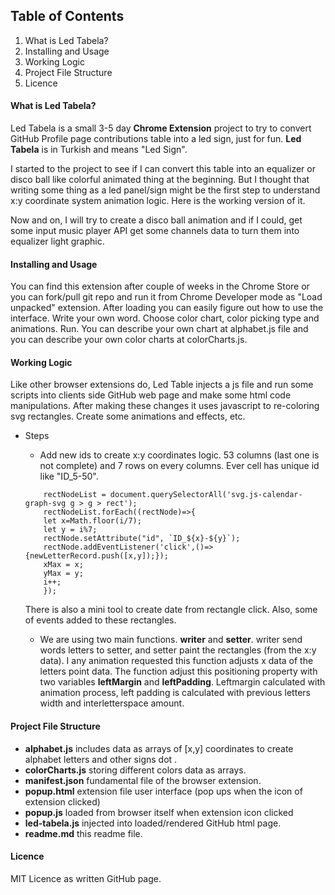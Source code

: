## Table of Contents
1. What is Led Tabela?
1. Installing and Usage
1. Working Logic
1. Project File Structure
1. Licence




#### What is Led Tabela?

Led Tabela is a small 3-5 day **Chrome Extension** project to try to convert GitHub Profile page contributions table into a led sign, just for fun. **Led Tabela** is in Turkish and means "Led Sign".

I started to the project to see if I can convert this table into an equalizer or disco ball like colorful animated thing at the beginning. But I thought that writing some thing as a led panel/sign might be the first step to understand x:y coordinate system animation logic. Here is the working version of it.

Now and on, I will try to create a disco ball animation and if I could, get some input music player API  get some channels data to turn them into equalizer light graphic.

#### Installing and Usage

You can find this extension after couple of weeks in the Chrome Store or you can fork/pull git repo and run it from Chrome Developer mode as "Load unpacked" extension. After loading you can easily figure out how to use the interface. 
Write your own word. Choose color chart, color picking type and animations. Run. You can describe your own chart at alphabet.js file and you can describe your own color charts at colorCharts.js.   

#### Working Logic

Like other browser extensions do, Led Table injects a js file and run some scripts into clients side GitHub web page and make some html code manipulations. After making these changes it uses javascript to re-coloring svg rectangles. Create some animations and effects, etc.

- Steps
    - Add new ids to create x:y coordinates logic. 53 columns (last one is not complete) and 7 rows on every columns. Ever cell has unique id like "ID_5-50".
    ``` 
        rectNodeList = document.querySelectorAll('svg.js-calendar-graph-svg g > g > rect');
        rectNodeList.forEach((rectNode)=>{
        let x=Math.floor(i/7);
        let y = i%7;
        rectNode.setAttribute("id", `ID_${x}-${y}`);
        rectNode.addEventListener('click',()=>{newLetterRecord.push([x,y]);});
        xMax = x;
        yMax = y;
        i++;
        });
    ```
  There is also a mini tool to create date from rectangle click. Also, some of events added to these rectangles.
  
  - We are using two main functions. **writer** and **setter**. writer send words letters to setter, and setter paint the rectangles (from the x:y data). I any animation requested this function adjusts x data of the letters point data. The function adjust this positioning property with two variables **leftMargin** and **leftPadding**. Leftmargin calculated with animation process, left padding is calculated with previous letters width and interletterspace amount. 

#### Project File Structure

- **alphabet.js** includes data as arrays of [x,y] coordinates to create alphabet letters and other signs dot .
- **colorCharts.js** storing different colors data as arrays.
- **manifest.json** fundamental file of the browser extension.
- **popup.html** extension file user interface (pop ups when the icon of extension clicked)
- **popup.js** loaded from browser itself when extension icon clicked
- **led-tabela.js** injected into loaded/rendered GitHub html page. 
- **readme.md** this readme file.
 

#### Licence

MIT Licence as written GitHub page.
